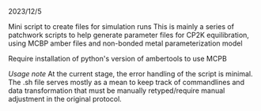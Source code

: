 2023/12/5

Mini script to create files for simulation runs
This is mainly a series of patchwork scripts to help generate
parameter files for CP2K equilibration, using MCBP amber files
and non-bonded metal parameterization model

Require installation of python's version of ambertools to use MCPB 

*Usage note* 
At the current stage, the error handling of the script is minimal. 
The .sh file serves mostly as a mean to keep track of commandlines 
and data transformation that must be manually retyped/require manual
 adjustment in the original protocol. 

